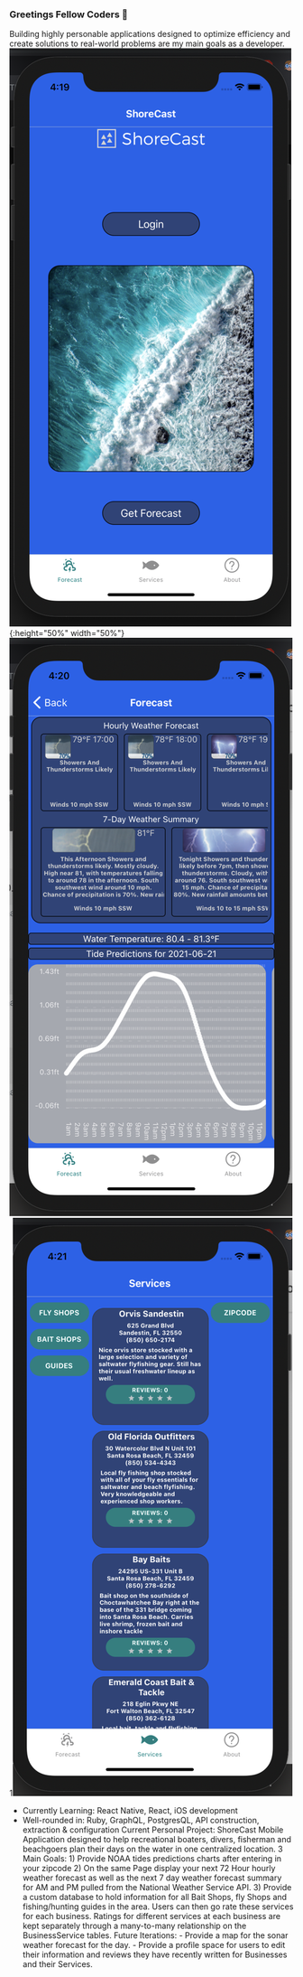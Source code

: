 ### Greetings Fellow Coders 👋

Building highly personable applications designed to optimize efficiency and create solutions to real-world problems are my main goals as a developer.
![test image size](Screen%20Shot%202021-06-21%20at%204.19.07%20PM.png){:height="50%" width="50%"}
![](Screen%20Shot%202021-06-21%20at%204.20.32%20PM.png)
1![](Screen%20Shot%202021-06-21%20at%204.21.12%20PM.png)
- Currently Learning: React Native, React, iOS development
- Well-rounded in: Ruby, GraphQL, PostgresQL, API construction, extraction & configuration
Current Personal Project: ShoreCast
Mobile Application designed to help recreational boaters, divers, fisherman and beachgoers plan their days on the water in one centralized location.
3 Main Goals: 1) Provide NOAA tides predictions charts after entering in your zipcode
              2) On the same Page display your next 72 Hour hourly weather forecast as well as the next 7 day weather forecast summary for AM and PM pulled                  from the National Weather Service API.
              3) Provide a custom database to hold information for all Bait Shops, fly Shops and fishing/hunting guides in the area. Users can then go rate                  these services for each business. Ratings for different services at each business are kept separately through a many-to-many relationship                  on the BusinessService tables.
Future Iterations: 
        - Provide a map for the sonar weather forecast for the day.
        - Provide a profile space for users to edit their information and reviews they have recently written for Businesses and their Services.
           
                  

